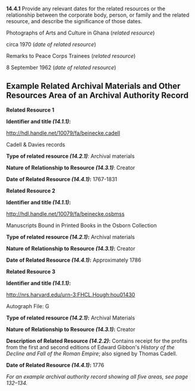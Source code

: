 **14.4.1** Provide any relevant dates for the related resources or the relationship between the corporate body, person, or family and the related resource, and describe the significance of those dates.

Photographs of Arts and Culture in Ghana (_related resource_)

circa 1970 (_date of related resource_)

Remarks to Peace Corps Trainees (_related resource_)

8 September 1962 (_date of related resource_)

## Example Related Archival Materials and Other Resources Area of an Archival Authority Record

**Related Resource 1**

**Identifier and title _(14.1.1)_:**

http://hdl.handle.net/10079/fa/beinecke.cadell

Cadell & Davies records

**Type of related resource _(14.2.1)_**: Archival materials

**Nature of Relationship to Resource _(14.3.1)_**: Creator

**Date of Related Resource _(14.4.1)_:** 1767-1831

**Related Resource 2**

**Identifier and title _(14.1.1)_:**

http://hdl.handle.net/10079/fa/beinecke.osbmss

Manuscripts Bound in Printed Books in the Osborn Collection

**Type of related resource _(14.2.1)_:** Archival materials

**Nature of Relationship to Resource _(14.3.1)_:** Creator

**Date of Related Resource _(14.4.1)_:** Approximately 1786

**Related Resource 3**

**Identifier and title _(14.1.1)_:**

http://nrs.harvard.edu/urn-3:FHCL.Hough:hou01430

Autograph File: G

**Type of related resource _(14.2.1)_:** Archival Materials

**Nature of Relationship to Resource _(14.3.1)_:** Creator

**Description of Related Resource _(14.2.2)_:** Contains receipt for the profits from the first and second editions of Edward Gibbon's _History of the Decline and Fall of the Roman Empire_; also signed by Thomas Cadell.

**Date of Related Resource _(14.4.1)_:** 1776

_For an example archival authority record showing all five areas, see page 132–134._
